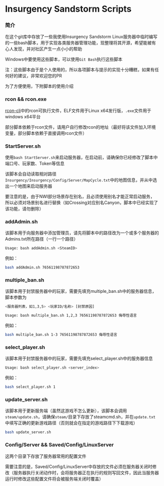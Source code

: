 # Insurgency Sandstorm Scripts

### 简介
在这个git库中存放了一些我使用Insurgency Sandstorm Linux服务器中临时编写的一些bash脚本，用于实现各类服务器管理功能，现整理将其开源，希望能被有心人发现，并对社区产生一点小小的帮助

Windows中要使用这些脚本，可以使用`Git Bash`执行这些脚本

注：这些脚本由于是个人使用的，所以各项脚本与提示的实现十分糟糕，如果有任何好的建议，非常欢迎您的PR

为了方便使用，下附脚本的使用介绍

### rcon && rcon.exe

[rcon-cli](https://github.com/gorcon/rcon-cli)中的rcon可执行文件，ELF文件用于Linux x64发行版，`.exe`文件用于windows x64平台

部分脚本依赖于rcon文件，请用户自行修改rcon的地址（最好将该文件加入环境变量，部分脚本依赖于直接调用rcon文件）

### StartServer.sh
使用`bash StartServer.sh`来启动服务器，在启动前，请确保你已经修改了脚本中端口号、玩家数、Token等信息

该脚本会自动读取相对路径`Insurgency/Insurgency/Config/Server/MapCycle.txt`中的地图信息，并从中选出一个地图来启动服务器

要注意的是，由于NWI部分场景存在别名，且必须使用别名才能正常启动服务，所以必须对场景别名进行替换（如Crossing对应别名Canyon，脚本中已经实现了该功能，请勿删除）

### addAdmin.sh
该脚本用于向服务器中添加管理员，请先将脚本中的路径改为一个或多个服务器的Admins.txt所在路径（一行一个路径）

```bash
Usage: bash addAdmin.sh <SteamID>
```

例如：

```bash
bash addAdmin.sh 76561198787872653
```



### multiple_ban.sh
该脚本用于封禁服务器中的玩家，需要先填充multiple_ban.sh中的服务器信息，脚本参数为

```bash
<服务器列表，如1,3,5> <玩家ID/名称> [封禁原因]
```

```bash
Usage: bash multiple_ban.sh 1,2,3 76561198787872653 侮辱性语言
```

例如：

```bash
bash multiple_ban.sh 1-3 76561198787872653 侮辱性语言
```

### select_player.sh

该脚本用于封禁服务器中的玩家，需要先填充select_player.sh中的服务器信息

```bash
Usage: bash select_player.sh <server_index>
```

例如：

```bash
bash select_player.sh 1
```



### update_server.sh
该脚本用于更新服务端（虽然这游戏不怎么更新），该脚本会调用`steam/update.sh`，请确保`steam/`目录下存放了steamcmd.sh，并在`update.txt`中填写正确的更新游戏路径（否则就会在指定的游戏路径下下载游戏）

```bash
bash update_server.sh
```

### Config/Server && Saved/Config/LinuxServer
这两个目录下存放了服务器常用的配置文件

需要注意的是，Saved/Config/LinuxServer中存放的文件必须在服务器关闭时修改（服务器执行关闭动作时，会将服务器正在执行的规则写回文件，因此当服务器运行时修改这些配置文件将会被服务端关闭时覆盖）
